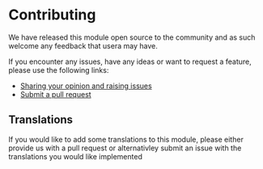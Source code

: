 # Contributing

We have released this module open source to the community and as such welcome
any feedback that usera may have.

If you encounter any issues, have any ideas or want to request a feature, please
use the following links:

 * [Sharing your opinion and raising issues](https://github.com/silvercommerce/payments-stripe-paymentintents/issues)
 * [Submit a pull request](https://github.com/silvercommerce/payments-stripe-paymentintents/pulls)

## Translations

If you would like to add some translations to this module, please either provide
us with a pull request or alternativley submit an issue with the translations you
would like implemented